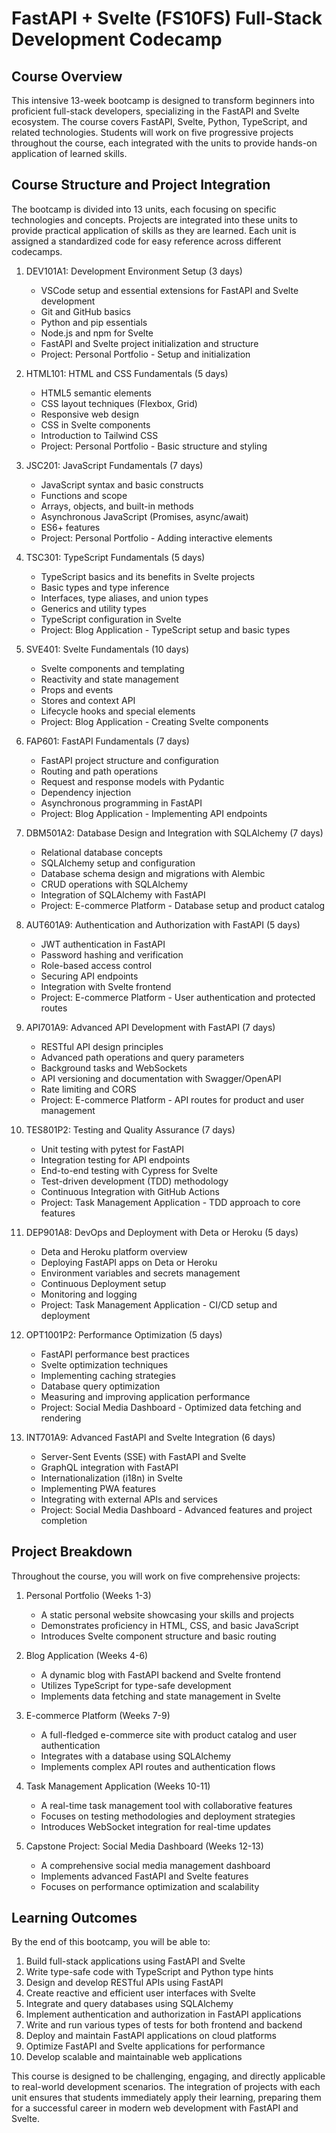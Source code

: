 # FastAPI + Svelte (FS10FS) Full-Stack Development Codecamp

## Course Overview

This intensive 13-week bootcamp is designed to transform beginners into proficient full-stack developers, specializing in the FastAPI and Svelte ecosystem. The course covers FastAPI, Svelte, Python, TypeScript, and related technologies. Students will work on five progressive projects throughout the course, each integrated with the units to provide hands-on application of learned skills.

## Course Structure and Project Integration

The bootcamp is divided into 13 units, each focusing on specific technologies and concepts. Projects are integrated into these units to provide practical application of skills as they are learned. Each unit is assigned a standardized code for easy reference across different codecamps.

1. DEV101A1: Development Environment Setup (3 days)

   - VSCode setup and essential extensions for FastAPI and Svelte development
   - Git and GitHub basics
   - Python and pip essentials
   - Node.js and npm for Svelte
   - FastAPI and Svelte project initialization and structure
   - Project: Personal Portfolio - Setup and initialization

2. HTML101: HTML and CSS Fundamentals (5 days)

   - HTML5 semantic elements
   - CSS layout techniques (Flexbox, Grid)
   - Responsive web design
   - CSS in Svelte components
   - Introduction to Tailwind CSS
   - Project: Personal Portfolio - Basic structure and styling

3. JSC201: JavaScript Fundamentals (7 days)

   - JavaScript syntax and basic constructs
   - Functions and scope
   - Arrays, objects, and built-in methods
   - Asynchronous JavaScript (Promises, async/await)
   - ES6+ features
   - Project: Personal Portfolio - Adding interactive elements

4. TSC301: TypeScript Fundamentals (5 days)

   - TypeScript basics and its benefits in Svelte projects
   - Basic types and type inference
   - Interfaces, type aliases, and union types
   - Generics and utility types
   - TypeScript configuration in Svelte
   - Project: Blog Application - TypeScript setup and basic types

5. SVE401: Svelte Fundamentals (10 days)

   - Svelte components and templating
   - Reactivity and state management
   - Props and events
   - Stores and context API
   - Lifecycle hooks and special elements
   - Project: Blog Application - Creating Svelte components

6. FAP601: FastAPI Fundamentals (7 days)

   - FastAPI project structure and configuration
   - Routing and path operations
   - Request and response models with Pydantic
   - Dependency injection
   - Asynchronous programming in FastAPI
   - Project: Blog Application - Implementing API endpoints

7. DBM501A2: Database Design and Integration with SQLAlchemy (7 days)

   - Relational database concepts
   - SQLAlchemy setup and configuration
   - Database schema design and migrations with Alembic
   - CRUD operations with SQLAlchemy
   - Integration of SQLAlchemy with FastAPI
   - Project: E-commerce Platform - Database setup and product catalog

8. AUT601A9: Authentication and Authorization with FastAPI (5 days)

   - JWT authentication in FastAPI
   - Password hashing and verification
   - Role-based access control
   - Securing API endpoints
   - Integration with Svelte frontend
   - Project: E-commerce Platform - User authentication and protected routes

9. API701A9: Advanced API Development with FastAPI (7 days)

   - RESTful API design principles
   - Advanced path operations and query parameters
   - Background tasks and WebSockets
   - API versioning and documentation with Swagger/OpenAPI
   - Rate limiting and CORS
   - Project: E-commerce Platform - API routes for product and user management

10. TES801P2: Testing and Quality Assurance (7 days)

    - Unit testing with pytest for FastAPI
    - Integration testing for API endpoints
    - End-to-end testing with Cypress for Svelte
    - Test-driven development (TDD) methodology
    - Continuous Integration with GitHub Actions
    - Project: Task Management Application - TDD approach to core features

11. DEP901A8: DevOps and Deployment with Deta or Heroku (5 days)

    - Deta and Heroku platform overview
    - Deploying FastAPI apps on Deta or Heroku
    - Environment variables and secrets management
    - Continuous Deployment setup
    - Monitoring and logging
    - Project: Task Management Application - CI/CD setup and deployment

12. OPT1001P2: Performance Optimization (5 days)

    - FastAPI performance best practices
    - Svelte optimization techniques
    - Implementing caching strategies
    - Database query optimization
    - Measuring and improving application performance
    - Project: Social Media Dashboard - Optimized data fetching and rendering

13. INT701A9: Advanced FastAPI and Svelte Integration (6 days)
    - Server-Sent Events (SSE) with FastAPI and Svelte
    - GraphQL integration with FastAPI
    - Internationalization (i18n) in Svelte
    - Implementing PWA features
    - Integrating with external APIs and services
    - Project: Social Media Dashboard - Advanced features and project completion

## Project Breakdown

Throughout the course, you will work on five comprehensive projects:

1. Personal Portfolio (Weeks 1-3)

   - A static personal website showcasing your skills and projects
   - Demonstrates proficiency in HTML, CSS, and basic JavaScript
   - Introduces Svelte component structure and basic routing

2. Blog Application (Weeks 4-6)

   - A dynamic blog with FastAPI backend and Svelte frontend
   - Utilizes TypeScript for type-safe development
   - Implements data fetching and state management in Svelte

3. E-commerce Platform (Weeks 7-9)

   - A full-fledged e-commerce site with product catalog and user authentication
   - Integrates with a database using SQLAlchemy
   - Implements complex API routes and authentication flows

4. Task Management Application (Weeks 10-11)

   - A real-time task management tool with collaborative features
   - Focuses on testing methodologies and deployment strategies
   - Introduces WebSocket integration for real-time updates

5. Capstone Project: Social Media Dashboard (Weeks 12-13)
   - A comprehensive social media management dashboard
   - Implements advanced FastAPI and Svelte features
   - Focuses on performance optimization and scalability

## Learning Outcomes

By the end of this bootcamp, you will be able to:

1. Build full-stack applications using FastAPI and Svelte
2. Write type-safe code with TypeScript and Python type hints
3. Design and develop RESTful APIs using FastAPI
4. Create reactive and efficient user interfaces with Svelte
5. Integrate and query databases using SQLAlchemy
6. Implement authentication and authorization in FastAPI applications
7. Write and run various types of tests for both frontend and backend
8. Deploy and maintain FastAPI applications on cloud platforms
9. Optimize FastAPI and Svelte applications for performance
10. Develop scalable and maintainable web applications

This course is designed to be challenging, engaging, and directly applicable to real-world development scenarios. The integration of projects with each unit ensures that students immediately apply their learning, preparing them for a successful career in modern web development with FastAPI and Svelte.
